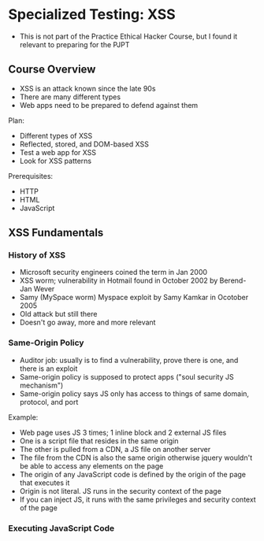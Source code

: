 # Specialized Testing: XSS
- This is not part of the Practice Ethical Hacker Course, but I found it relevant to preparing for the PJPT
## Course Overview
- XSS is an attack known since the late 90s
- There are many different types
- Web apps need to be prepared to defend against them

Plan:
- Different types of XSS
- Reflected, stored, and DOM-based XSS
- Test a web app for XSS
- Look for XSS patterns

Prerequisites:
- HTTP
- HTML
- JavaScript

## XSS Fundamentals
### History of XSS
- Microsoft security engineers coined the term in Jan 2000
- XSS worm; vulnerability in Hotmail found in October 2002 by Berend-Jan Wever
- Samy (MySpace worm) Myspace exploit by Samy Kamkar in Ocotober 2005
- Old attack but still there
- Doesn't go away, more and more relevant

### Same-Origin Policy
- Auditor job: usually is to find a vulnerability, prove there is one, and there is an exploit
- Same-origin policy is supposed to protect apps ("soul security JS mechanism")
- Same-origin policy says JS only has access to things of same domain, protocol, and port

Example:
- Web page uses JS 3 times; 1 inline block and 2 external JS files
- One is a script file that resides in the same origin
- The other is pulled from a CDN, a JS file on another server
- The file from the CDN is also the same origin otherwise jquery wouldn't be able to access any elements on the page
- The origin of any JavaScript code is defined by the origin of the page that executes it
- Origin is not literal. JS runs in the security context of the page
- If you can inject JS, it runs with the same privileges and security context of the page

### Executing JavaScript Code





